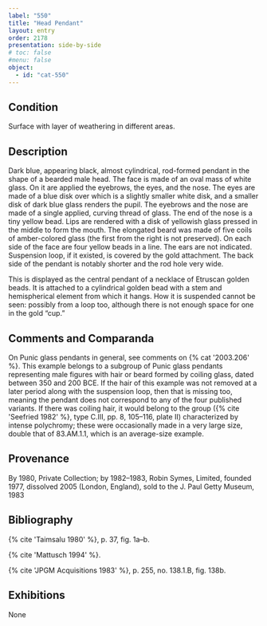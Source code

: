 ```yaml
---
label: "550"
title: "Head Pendant"
layout: entry
order: 2178
presentation: side-by-side
# toc: false
#menu: false 
object:
  - id: "cat-550"
---
```


## Condition

Surface with layer of weathering in different areas.

## Description

Dark blue, appearing black, almost cylindrical, rod-formed pendant in the shape of a bearded male head. The face is made of an oval mass of white glass. On it are applied the eyebrows, the eyes, and the nose. The eyes are made of a blue disk over which is a slightly smaller white disk, and a smaller disk of dark blue glass renders the pupil. The eyebrows and the nose are made of a single applied, curving thread of glass. The end of the nose is a tiny yellow bead. Lips are rendered with a disk of yellowish glass pressed in the middle to form the mouth. The elongated beard was made of five coils of amber-colored glass (the first from the right is not preserved). On each side of the face are four yellow beads in a line. The ears are not indicated. Suspension loop, if it existed, is covered by the gold attachment. The back side of the pendant is notably shorter and the rod hole very wide.

This is displayed as the central pendant of a necklace of Etruscan golden beads. It is attached to a cylindrical golden bead with a stem and hemispherical element from which it hangs. How it is suspended cannot be seen: possibly from a loop too, although there is not enough space for one in the gold “cup.”

## Comments and Comparanda

On Punic glass pendants in general, see comments on {% cat '2003.206' %}. This example belongs to a subgroup of Punic glass pendants representing male figures with hair or beard formed by coiling glass, dated between 350 and 200 BCE. If the hair of this example was not removed at a later period along with the suspension loop, then that is missing too, meaning the pendant does not correspond to any of the four published variants. If there was coiling hair, it would belong to the group ({% cite 'Seefried 1982' %}, type C.III, pp. 8, 105–116, plate II) characterized by intense polychromy; these were occasionally made in a very large size, double that of 83.AM.1.1, which is an average-size example.

## Provenance

By 1980, Private Collection; by 1982–1983, Robin Symes, Limited, founded 1977, dissolved 2005 (London, England), sold to the J. Paul Getty Museum, 1983

## Bibliography

{% cite 'Taimsalu 1980' %}, p. 37, fig. 1a–b.

{% cite 'Mattusch 1994' %}.

{% cite 'JPGM Acquisitions 1983' %}, p. 255, no. 138.1.B, fig. 138b.

## Exhibitions

None